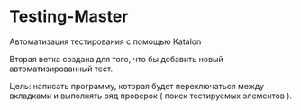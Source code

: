 # Testing-Master
Автоматизация тестирования с помощью Katalon  

Вторая ветка создана для того, что бы добавить новый автоматизированный тест. 

Цель: написать программу, которая будет переключаться между вкладками и выполнять ряд проверок ( поиск тестируемых элементов ).
